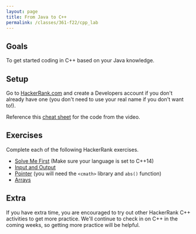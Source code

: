```yaml
---
layout: page
title: From Java to C++
permalink: /classes/361-f22/cpp_lab
---
```


## Goals
To get started coding in C++ based on your Java knowledge.

## Setup
Go to [HackerRank.com](https://www.hackerrank.com/) and create a Developers account if you don't already have one (you don't need to use your real name if you don't want to!).

Reference this [cheat sheet](/classes/361-w21/ref_pointer_ref) for the code from the video.

## Exercises
Complete each of the following HackerRank exercises.

* [Solve Me First](https://www.hackerrank.com/challenges/solve-me-first/problem) (Make sure your language is set to C++14)
* [Input and Output](https://www.hackerrank.com/challenges/cpp-input-and-output/problem)
* [Pointer](https://www.hackerrank.com/challenges/c-tutorial-pointer/problem) (you will need the `<cmath>` library and `abs()` function)
* [Arrays](https://www.hackerrank.com/challenges/arrays-introduction/problem)


## Extra
If you have extra time, you are encouraged to try out other HackerRank C++ activities to get more practice. We'll continue to check in on C++ in the coming weeks, so getting more practice will be helpful.
